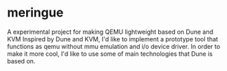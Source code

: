 # meringue
A experimental project for making QEMU lightweight based on Dune and KVM
Inspired by Dune and KVM, I'd like to implement a prototype tool that functions as qemu without mmu emulation and i/o device driver. In order to make it more cool, I'd like to use some of main technologies that Dune is based on.
